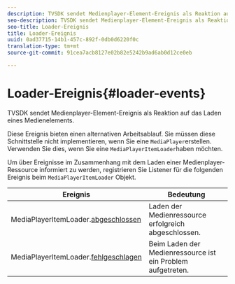 ```yaml
---
description: TVSDK sendet Medienplayer-Element-Ereignis als Reaktion auf das Laden eines Medienelements.
seo-description: TVSDK sendet Medienplayer-Element-Ereignis als Reaktion auf das Laden eines Medienelements.
seo-title: Loader-Ereignis
title: Loader-Ereignis
uuid: 0ad37715-14b1-457c-892f-0db0d6220f0c
translation-type: tm+mt
source-git-commit: 91cea7acb8127e02b82e5242b9ad6ab0d12ce0eb

---
```



# Loader-Ereignis{#loader-events}

TVSDK sendet Medienplayer-Element-Ereignis als Reaktion auf das Laden eines Medienelements.

Diese Ereignis bieten einen alternativen Arbeitsablauf. Sie müssen diese Schnittstelle nicht implementieren, wenn Sie eine `MediaPlayer`erstellen. Verwenden Sie dies, wenn Sie eine `MediaPlayerItemLoader`haben möchten.

Um über Ereignisse im Zusammenhang mit dem Laden einer Medienplayer-Ressource informiert zu werden, registrieren Sie Listener für die folgenden Ereignis beim `MediaPlayerItemLoader` Objekt.

| Ereignis | Bedeutung |
|---|---|
| MediaPlayerItemLoader.[abgeschlossen](https://help.adobe.com/en_US/primetime/api/psdk/asdoc-dhls_1.4/com/adobe/mediacore/MediaPlayerItemLoader.html#event:completed) | Laden der Medienressource erfolgreich abgeschlossen. |
| MediaPlayerItemLoader.[fehlgeschlagen](https://help.adobe.com/en_US/primetime/api/psdk/asdoc-dhls_1.4/com/adobe/mediacore/MediaPlayerItemLoader.html#event:failed) | Beim Laden der Medienressource ist ein Problem aufgetreten. |